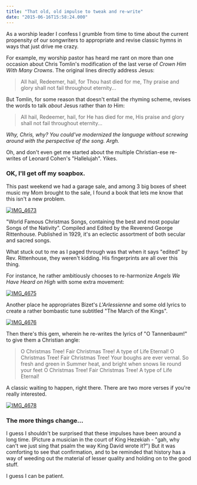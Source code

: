 ```yaml
---
title: "That old, old impulse to tweak and re-write"
date: "2015-06-16T15:58:24.000"
---
```


As a worship leader I confess I grumble from time to time about the current propensity of our songwriters to appropriate and revise classic hymns in ways that just drive me crazy.

For example, my worship pastor has heard me rant on more than one occasion about Chris Tomlin's modification of the last verse of _Crown Him With Many Crowns_. The original lines directly address Jesus:

> All hail, Redeemer, hail, for Thou hast died for me, Thy praise and glory shall not fail throughout eternity...

But Tomlin, for some reason that doesn't entail the rhyming scheme, revises the words to talk _about_ Jesus rather than _to_ Him:

> All hail, Redeemer, hail, for He has died for me, His praise and glory shall not fail throughout eternity...

_Why, Chris, why? You could've modernized the language without screwing around with the perspective of the song. Argh._

Oh, and don't even get me started about the multiple Christian-ese re-writes of Leonard Cohen's "Hallelujah". Yikes.

### OK, I'll get off my soapbox.

This past weekend we had a garage sale, and among 3 big boxes of sheet music my Mom brought to the sale, I found a book that lets me know that this isn't a new problem.

[![IMG_4673](http://chrishubbs.com/wordpress/wp-content/uploads/2015/06/IMG_4673-e1434468650677-375x500.jpg)](http://chrishubbs.com/wordpress/wp-content/uploads/2015/06/IMG_4673-e1434468650677.jpg)

"World Famous Christmas Songs, containing the best and most popular Songs of the Nativity". Compiled and Edited by the Reverend George Rittenhouse. Published in 1929, it's an eclectic assortment of both secular and sacred songs.

What stuck out to me as I paged through was that when it says "edited" by Rev. Rittenhouse, they weren't kidding. His fingerprints are all over this thing.

For instance, he rather ambitiously chooses to re-harmonize _Angels We Have Heard on High_ with some extra movement:

[![IMG_4675](http://chrishubbs.com/wordpress/wp-content/uploads/2015/06/IMG_4675-500x375.jpg)](http://chrishubbs.com/wordpress/wp-content/uploads/2015/06/IMG_4675.jpg)

Another place he appropriates Bizet's _L'Arlessienne_ and some old lyrics to create a rather bombastic tune subtitled "The March of the Kings".

[![IMG_4676](http://chrishubbs.com/wordpress/wp-content/uploads/2015/06/IMG_4676-375x500.jpg)](http://chrishubbs.com/wordpress/wp-content/uploads/2015/06/IMG_4676.jpg)

Then there's this gem, wherein he re-writes the lyrics of "O Tannenbaum!" to give them a Christian angle:

> O Christmas Tree! Fair Christmas Tree! A type of Life Eternal! O Christmas Tree! Fair Christmas Tree! Your boughs are ever vernal. So fresh and green in Summer heat, and bright when snows lie round your feet O Christmas Tree! Fair Christmas Tree! A type of Life Eternal!

A classic waiting to happen, right there. There are two more verses if you're really interested.

[![IMG_4678](http://chrishubbs.com/wordpress/wp-content/uploads/2015/06/IMG_4678-375x500.jpg)](http://chrishubbs.com/wordpress/wp-content/uploads/2015/06/IMG_4678.jpg)

### The more things change...

I guess I shouldn't be surprised that these impulses have been around a long time. (Picture a musician in the court of King Hezekiah - "gah, why can't we just sing that psalm the way King David wrote it?") But it was comforting to see that confirmation, and to be reminded that history has a way of weeding out the material of lesser quality and holding on to the good stuff.

I guess I can be patient.
